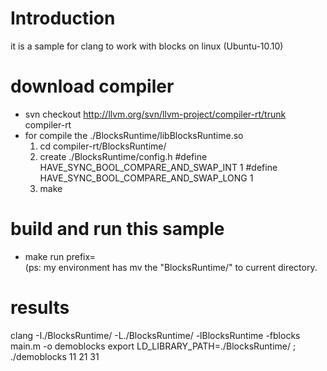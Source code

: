 # Introduction
  it is a sample for clang to work with blocks on linux (Ubuntu-10.10)

# download compiler 
  - svn checkout http://llvm.org/svn/llvm-project/compiler-rt/trunk compiler-rt
  - for compile the ./BlocksRuntime/libBlocksRuntime.so
    1. cd compiler-rt/BlocksRuntime/
    2. create ./BlocksRuntime/config.h 
	#define HAVE_SYNC_BOOL_COMPARE_AND_SWAP_INT 1
	#define HAVE_SYNC_BOOL_COMPARE_AND_SWAP_LONG 1
    3. make
  
# build and run this sample
  - make run prefix=<your-path-compiler-rt with BlocksRuntime dir>    
  (ps: my environment has mv the "BlocksRuntime/" to current directory.

# results

clang -I./BlocksRuntime/ -L./BlocksRuntime/ -lBlocksRuntime -fblocks main.m -o demoblocks
export LD_LIBRARY_PATH=./BlocksRuntime/ ; \
	./demoblocks
11
21
31
